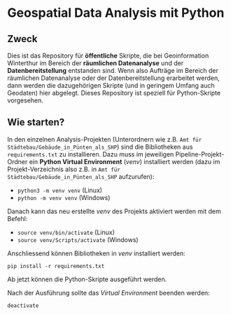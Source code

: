 # Geospatial Data Analysis mit Python

## Zweck

Dies ist das Repository für **öffentliche** Skripte, die bei Geoinformation Winterthur im Bereich der **räumlichen Datenanalyse** und der **Datenbereitstellung** entstanden sind. Wenn also Aufträge im Bereich der räumlichen Datenanalyse oder der Datenbereitstellung erarbeitet werden, dann werden die dazugehörigen Skripte (und in geringem Umfang auch Geodaten) hier abgelegt. Dieses Repository ist speziell für Python-Skripte vorgesehen.

## Wie starten?

In den einzelnen Analysis-Projekten (Unterordnern wie z.B. `Amt für Städtebau/Gebäude_in_Pünten_als_SHP`) sind die Bibliotheken aus `requirements.txt` zu installieren. Dazu muss im jeweiligen Pipeline-Projekt-Ordner ein **Python Virtual Environment** (_venv_) installiert werden (dazu im Projekt-Verzeichnis also z.B. in `Amt für Städtebau/Gebäude_in_Pünten_als_SHP` aufzurufen):

- `python3 -m venv venv` (Linux)
- `python -m venv venv` (Windows)

Danach kann das neu erstellte _venv_ des Projekts aktiviert werden mit dem Befehl: 

- `source venv/bin/activate` (Linux)
- `source venv/Scripts/activate` (Windows)

Anschliessend können Bibliotheken in _venv_ installiert werden:

`pip install -r requirements.txt`

Ab jetzt können die Python-Skripte ausgeführt werden.

Nach der Ausführung sollte das _Virtual Environment_ beenden werden:

`deactivate`
